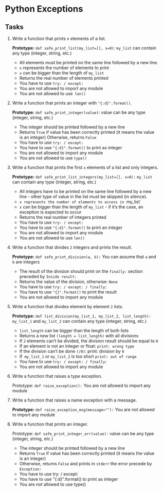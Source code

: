 # Python Exceptions

## Tasks

1. Write a function that prints x elements of a list.

    **Prototype:** `def safe_print_list(my_list=[], x=0)`:
    `my_list` can contain any type (integer, string, etc.)

    - All elements must be printed on the same line followed by a new line.
    - `x` represents the number of elements to print
    - `x` can be bigger than the length of `my_list`
    - Returns the real number of elements printed
    - You have to use `try: / except:`
    - You are not allowed to import any module
    - You are not allowed to use` len()`

2. Write a function that prints an integer with `"{:d}".format()`.

    **Prototype:** `def safe_print_integer(value)`:
    value can be any type (integer, string, etc.)

    - The integer should be printed followed by a new line
    - Returns `True` if value has been correctly printed (it means the value is an integer)
      Otherwise, returns `False`
    - You have to use `try: / except:`
    - You have to use `"{:d}".format()` to print as integer
    - You are not allowed to import any module
    - You are not allowed to use `type()`

3. Write a function that prints the first `x` elements of a list and only integers.

    **Prototype:** `def safe_print_list_integers(my_list=[], x=0):`
    `my_list` can contain any type (integer, string, etc.)

    - All integers have to be printed on the same line followed by a new line - other type of value in the list must be skipped (in silence).
    - `x represents the number of elements to access in `my_list`
    - `x` can be bigger than the length of `my_list` - if it’s the case, an exception is expected to occur
    - Returns the real number of integers printed
    - You have to use `try: / except:`
    - You have to use `"{:d}".format()` to print an integer
    - You are not allowed to import any module
    - You are not allowed to use `len()`

4. Write a function that divides `2` integers and prints the result.

    **Prototype:** `def safe_print_division(a, b):`
    You can assume that `a` and `b` are integers

    - The result of the division should print on the `finally:` section preceded by `Inside result:`
    - Returns the value of the division, otherwise: `None`
    - You have to use `try: / except: / finally:`
    - You have to use `"{}".format()` to print the result
    - You are not allowed to import any module

5. Write a function that divides element by element `2` lists.

    **Prototype:** `def list_division(my_list_1, my_list_2, list_length):`
    `my_list_1` and `my_list_2` can contain any type (integer, string, etc.)

    - `list_length` can be bigger than the length of both lists
    - Returns a new list `(length = list_length)` with all divisions
    - If `2` elements can’t be divided, the division result should be equal to `0`
    - If an element is not an integer or float:
      `print: wrong type`
    - If the division can’t be done `(/0)`:
      print: division by `0`
    - If` my_list_1` or `my_list_2` is too short
      `print: out of range`
    - You have to use `try: / except: / finally:`
    - You are not allowed to import any module

6. Write a function that raises a type exception.

    Prototype: `def raise_exception():`
    You are not allowed to import any module

7. Write a function that raises a name exception with a message.

    **Prototype:** `def raise_exception_msg(message=""):`
    You are not allowed to import any module

8. Write a function that prints an integer.

    Prototype: `def safe_print_integer_err(value):`
    value can be any type (integer, string, etc.)

    - The integer should be printed followed by a new line
    - Returns `True` if value has been correctly printed (it means the value is an integer)
    - Otherwise, returns `False` and prints in `stderr` the error precede by `Exception:`
    - You have to use try: / except:
    - You have to use "{:d}".format() to print as integer
    - You are not allowed to use type()
